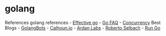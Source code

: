 # golang

References
    golang references
    - [Effective go](https://golang.org/doc/effective_go.html)
    - [Go FAQ](https://golang.org/doc/faq)
    - [Concurrency](https://github.com/golang/go/wiki/LearnConcurrency)
    Best Blogs
    - [GolangBots](https://golangbot.com)
    - [Calhoun.io](https://www.calhoun.io/)
    - [Ardan Labs](https://www.ardanlabs.com/blog/)
    - [Roberto Selbach](https://roberto.selbach.ca/blog/)
    - [Run Go](https://medium.com/rungo)

